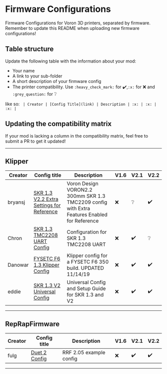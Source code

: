 # Firmware Configurations

Firmware Configurations for Voron 3D printers, separated by firmware.
Remember to update this README when uploading new firmware configurations!

## Table structure

Update the following table with the information about your mod:
- Your name
- A link to your sub-folder
- A short description of your firmware config
- The printer compatibility. Use `:heavy_check_mark:` for :heavy_check_mark:,`:x:` for :x: and `:grey_question:` for :grey_question:

like so:
`
| Creator | [Config Title](link) | Description | :x: | :x: | :x: |`

## Updating the compatibility matrix

If your mod is lacking a column in the compatibility matrix, feel free to submit a PR to get it updated!

---

## Klipper

| Creator | Config title | Description | V1.6 | V2.1 | V2.2 |
|---------|--------------|-------------|------|------|------|
| bryansj  | [SKR 1.3 V2.2 Extra Settings for Reference](./klipper/bryansj) | Voron Design VORON2.2 300mm SKR 1.3 TMC2209 config with Extra Features Enabled for Reference | :x: | :grey_question: | :heavy_check_mark: |
| Chron   | [SKR 1.3 TMC2208 UART Config](./klipper/Chron) | Configuration for SKR 1.3 TMC2208 UART | :x: | :heavy_check_mark: | :grey_question: |
| Danowar  | [FYSETC F6 1.3 Klipper Config](./klipper/Danowar/FYSETC_F6_V1.3_Klipper_Config) | Klipper config for a FYSETC F6 350 build. UPDATED 11/14/19 | :x: | :heavy_check_mark: | :heavy_check_mark: |
| eddie  | [SKR 1.3 V2 Universal Config](./klipper/eddie) | Universal Config and Setup Guide for SKR 1.3 and V2 | :x: | :heavy_check_mark: | :heavy_check_mark: |

---

## RepRapFirmware

| Creator | Config title | Description | V1.6 | V2.1 | V2.2 |
|---------|--------------|-------------|------|------|------|
| fulg | [Duet 2 Config](./reprapfirmware/fulg) | RRF 2.05 example config | :x: | :heavy_check_mark: | :heavy_check_mark: |

---
